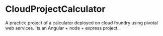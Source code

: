 # CloudProjectCalculator
A practice project of a calculator deployed on cloud foundry using pivotal web services.
Its an Angular + node + express project.
